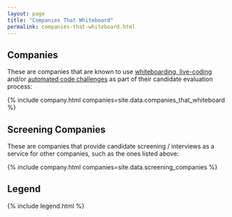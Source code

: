 ```yaml
---
layout: page
title: "Companies That Whiteboard"
permalink: companies-that-whiteboard.html
---
```


## Companies

These are companies that are known to use [whiteboarding, live-coding](/interview_types/whiteboarding_and_live_coding.html) and/or
[automated code challenges](/interview_types/online_coding_challenges.html) as
part of their candidate evaluation process:

{% include company.html companies=site.data.companies_that_whiteboard %}

## Screening Companies

These are companies that provide candidate screening / interviews as a service
for other companies, such as the ones listed above:

{% include company.html companies=site.data.screening_companies %}

## Legend
{% include legend.html %}
